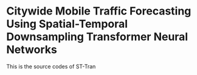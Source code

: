# Citywide Mobile Traffic Forecasting Using Spatial-Temporal Downsampling Transformer Neural Networks
This is the source codes of ST-Tran
